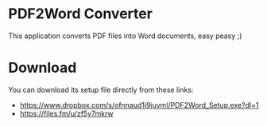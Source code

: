 # PDF2Word Converter
This application converts PDF files into Word documents, easy peasy ;)

# Download 
You can download its setup file directly from these links:
- https://www.dropbox.com/s/ofnnaud1j9juvml/PDF2Word_Setup.exe?dl=1
- https://files.fm/u/zf5y7mkrw


